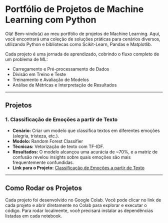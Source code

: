 # Portfólio de Projetos de Machine Learning com Python

Olá! Bem-vindo(a) ao meu portfólio de projetos de Machine Learning. Aqui, você encontrará uma coleção de soluções práticas para cenários diversos, utilizando Python e bibliotecas como Scikit-Learn, Pandas e Matplotlib.

Cada projeto é uma jornada de aprendizado, cobrindo o fluxo completo de um problema de ML:
* Carregamento e Pré-processamento de Dados
* Divisão em Treino e Teste
* Treinamento e Avaliação de Modelos
* Análise de Métricas e Interpretação de Resultados

---

## Projetos

### 1. Classificação de Emoções a partir de Texto
* **Cenário:** Criar um modelo que classifica textos em diferentes emoções (alegria, tristeza, etc.).
* **Modelo:** Random Forest Classifier
* **Técnicas:** Vetorização de texto com TF-IDF.
* **Resultados:** O modelo alcançou uma acurácia de ~70%, e a matriz de confusão revelou insights sobre quais emoções são mais frequentemente confundidas.
* **Link para o Projeto:** [Classificação de Emoções a partir de Texto](ClassifyingEmotionsText/README.md)

---

## Como Rodar os Projetos

Cada projeto foi desenvolvido no Google Colab. Você pode clicar no link de cada projeto e abrir diretamente no Colab para explorar e executar o código.
Para rodar localmente, você precisará instalar as dependências listadas em cada notebook.